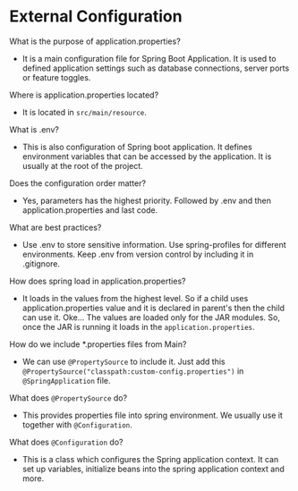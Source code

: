 # External Configuration 

What is the purpose of application.properties? 
- It is a main configuration file for Spring Boot Application. It is used to defined application settings such as database connections, server ports or feature toggles. 

Where is application.properties located? 
- It is located in `src/main/resource`. 

What is .env? 
- This is also configuration of Spring boot application. It defines environment variables that can be accessed by the application. It is usually at the root of the project. 

Does the configuration order matter? 
- Yes, parameters has the highest priority. Followed by .env and then application.properties and last code. 

What are best practices? 
- Use .env to store sensitive information. Use spring-profiles for different environments. 
Keep .env from version control by including it in .gitignore. 

How does spring load in application.properties? 
- It loads in the values from the highest level. So if a child uses application.properties value and it is declared in parent's then the child can use it. 
Oke... The values are loaded only for the JAR modules. So, once the JAR is running it loads in the `application.properties`. 

How do we include *.properties files from Main? 
- We can use `@PropertySource` to include it. 
Just add this `@PropertySource("classpath:custom-config.properties")` in `@SpringApplication` file. 

What does `@PropertySource` do? 
- This provides properties file into spring environment. We usually use it together with `@Configuration`. 

What does `@Configuration` do? 
- This is a class which configures the Spring application context. It can set up variables, initialize beans into the spring application context and more. 

